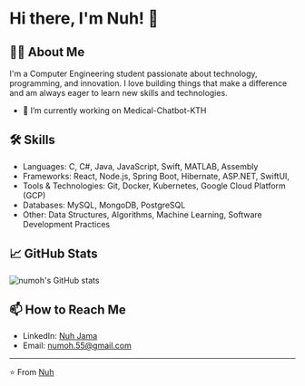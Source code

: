 # Hi there, I'm Nuh! 👋

## 👨‍💻 About Me

I'm a Computer Engineering student passionate about technology, programming, and innovation. I love building things that make a difference and am always eager to learn new skills and technologies.

- 🔭 I’m currently working on Medical-Chatbot-KTH
<!-- - 🌱 I’m currently learning [Technology or Skill] -->
<!-- - 👯 I’m looking to collaborate on [Type of Projects] -->
<!-- - 🤔 I’m looking for help with [Topic or Project] -->
<!-- - 💬 Ask me about [Technology, Tools, or Topics you're comfortable with] -->
<!-- - ⚡ Fun fact: I can solve a Rubik's Cube in under two minutes, and I'm still trying to beat my record! -->

## 🛠 Skills

- Languages: C, C#, Java, JavaScript, Swift, MATLAB, Assembly
- Frameworks: React, Node.js, Spring Boot, Hibernate, ASP.NET, SwiftUI, 
- Tools & Technologies: Git, Docker, Kubernetes, Google Cloud Platform (GCP)
- Databases: MySQL, MongoDB, PostgreSQL
- Other: Data Structures, Algorithms, Machine Learning, Software Development Practices 

## 📈 GitHub Stats

![numoh's GitHub stats](https://github-readme-stats.vercel.app/api?username=numoh&show_icons=true&theme=radical)

<!-- ## 📚 Latest Blog Posts -->

<!-- BLOG-POST-LIST:START -->
<!-- - [Title of Your Blog Post](Link to Blog Post) -->
<!-- - [Title of Another Blog Post](Link to Another Blog Post) -->
<!-- BLOG-POST-LIST:END -->

## 📫 How to Reach Me

- LinkedIn: [Nuh Jama](https://www.linkedin.com/in/nuhjama/)
- Email: [numoh.55@gmail.com](mailto:numoh.55@gmail.com)

<!-- Optional: Any other social media or websites -->

---

⭐️ From [Nuh](https://github.com/numoh)
